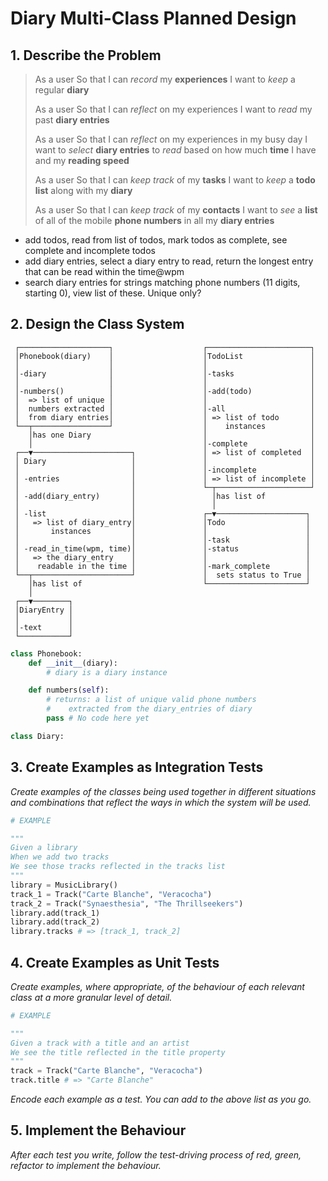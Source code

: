 # Diary Multi-Class Planned Design

## 1. Describe the Problem

>As a user
>So that I can *record* my **experiences**
>I want to *keep* a regular **diary**
>
>As a user
>So that I can *reflect* on my experiences
>I want to *read* my past **diary entries**
>
>As a user
>So that I can *reflect* on my experiences in my busy day
>I want to *select* **diary entries** to *read* based on how much **time** I have and my **reading speed**
>
>As a user
>So that I can *keep track* of my **tasks**
>I want to *keep* a **todo list** along with my **diary**
>
>As a user
>So that I can *keep track* of my **contacts**
>I want to *see* a **list** of all of the mobile **phone numbers** in all my **diary entries**

- add todos, read from list of todos, mark todos as complete, see complete and incomplete todos
- add diary entries, select a diary entry to read, return the longest entry that can be read within the time@wpm 
- search diary entries for strings matching phone numbers (11 digits, starting 0), view list of these. Unique only?

## 2. Design the Class System

```text
 ┌────────────────────┐                    ┌───────────────────────┐
 │Phonebook(diary)    │                    │TodoList               │
 │                    │                    │                       │
 │-diary              │                    │-tasks                 │
 │                    │                    │                       │
 │-numbers()          │                    │-add(todo)             │
 │  => list of unique │                    │                       │
 │  numbers extracted │                    │-all                   │
 │  from diary entries│                    │ => list of todo       │
 └──┬─────────────────┘                    │    instances          │
    │has one Diary                         │                       │
    │                                      │-complete              │
 ┌──▼──────────────────────┐               │ => list of completed  │
 │ Diary                   │               │                       │
 │                         │               │-incomplete            │
 │ -entries                │               │ => list of incomplete │
 │                         │               └─┬─────────────────────┘
 │ -add(diary_entry)       │                 │has list of           
 │                         │                 │                      
 │ -list                   │               ┌─▼────────────────────┐ 
 │   => list of diary_entry│               │Todo                  │ 
 │       instances         │               │                      │ 
 │                         │               │-task                 │ 
 │ -read_in_time(wpm, time)│               │-status               │ 
 │   => the diary_entry    │               │                      │ 
 │    readable in the time │               │-mark_complete        │ 
 └──┬──────────────────────┘               │  sets status to True │ 
    │has list of                           └──────────────────────┘ 
    │                                                               
 ┌──▼────────┐                                                      
 │DiaryEntry │                                                      
 │           │                                                      
 │-text      │                                                      
 └───────────┘    
```

```python
class Phonebook:
    def __init__(diary):
        # diary is a diary instance

    def numbers(self):
        # returns: a list of unique valid phone numbers
        #    extracted from the diary_entries of diary
        pass # No code here yet

class Diary:


```

## 3. Create Examples as Integration Tests

_Create examples of the classes being used together in different situations and
combinations that reflect the ways in which the system will be used._

```python
# EXAMPLE

"""
Given a library
When we add two tracks
We see those tracks reflected in the tracks list
"""
library = MusicLibrary()
track_1 = Track("Carte Blanche", "Veracocha")
track_2 = Track("Synaesthesia", "The Thrillseekers")
library.add(track_1)
library.add(track_2)
library.tracks # => [track_1, track_2]
```

## 4. Create Examples as Unit Tests

_Create examples, where appropriate, of the behaviour of each relevant class at
a more granular level of detail._

```python
# EXAMPLE

"""
Given a track with a title and an artist
We see the title reflected in the title property
"""
track = Track("Carte Blanche", "Veracocha")
track.title # => "Carte Blanche"
```

_Encode each example as a test. You can add to the above list as you go._

## 5. Implement the Behaviour

_After each test you write, follow the test-driving process of red, green,
refactor to implement the behaviour._
